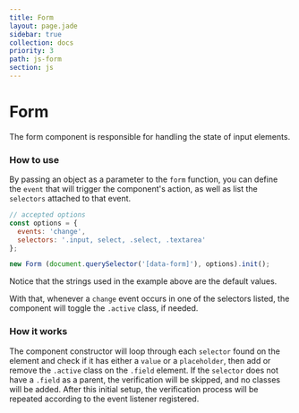 ```yaml
---
title: Form
layout: page.jade
sidebar: true
collection: docs
priority: 3
path: js-form
section: js
---
```


# Form
<p class="lead">
  The form component is responsible for handling the state of input elements.
</p>

### How to use
By passing an object as a parameter to the `form` function, you can define the `event` that will trigger the component's action, as well as list the `selectors` attached to that event.

```js
// accepted options
const options = {
  events: 'change',
  selectors: '.input, select, .select, .textarea'
};

new Form (document.querySelector('[data-form]'), options).init();
```

<p class="notification notification-warning">
  Notice that the strings used in the example above are the default values.
</p>

With that, whenever a `change` event occurs in one of the selectors listed, the component will toggle the `.active` class, if needed.

### How it works
The component constructor will loop through each `selector` found on the element and check if it has either a `value` or a `placeholder`, then add or remove the `.active` class on the `.field` element. If the `selector` does not have a `.field` as a parent, the verification will be skipped, and no classes will be added.
After this initial setup, the verification process will be repeated according to the event listener registered.
